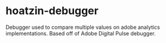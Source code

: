 # hoatzin-debugger
Debugger used to compare multiple values on adobe analytics implementations.  Based off of Adobe Digital Pulse debugger.
